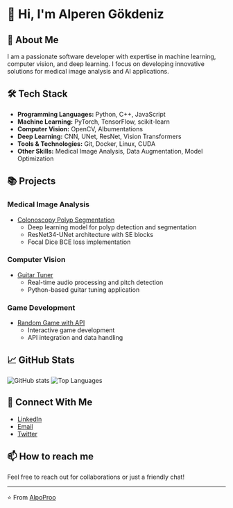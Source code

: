 # 👋 Hi, I'm Alperen Gökdeniz

## 🚀 About Me
I am a passionate software developer with expertise in machine learning, computer vision, and deep learning. I focus on developing innovative solutions for medical image analysis and AI applications.

## 🛠️ Tech Stack
- **Programming Languages:** Python, C++, JavaScript
- **Machine Learning:** PyTorch, TensorFlow, scikit-learn
- **Computer Vision:** OpenCV, Albumentations
- **Deep Learning:** CNN, UNet, ResNet, Vision Transformers
- **Tools & Technologies:** Git, Docker, Linux, CUDA
- **Other Skills:** Medical Image Analysis, Data Augmentation, Model Optimization

## 📚 Projects
### Medical Image Analysis
- [Colonoscopy Polyp Segmentation](https://github.com/AlpoProo/colonoscopy-segmentation)
  - Deep learning model for polyp detection and segmentation
  - ResNet34-UNet architecture with SE blocks
  - Focal Dice BCE loss implementation

### Computer Vision
- [Guitar Tuner](https://github.com/AlpoProo/guitar-tuner)
  - Real-time audio processing and pitch detection
  - Python-based guitar tuning application

### Game Development
- [Random Game with API](https://github.com/AlpoProo/random-game)
  - Interactive game development
  - API integration and data handling

## 📈 GitHub Stats
![GitHub stats](https://github-readme-stats.vercel.app/api?username=AlpoProo&show_icons=true&theme=radical)
![Top Languages](https://github-readme-stats.vercel.app/api/top-langs/?username=AlpoProo&layout=compact&theme=radical)

## 🤝 Connect With Me
- [LinkedIn](https://linkedin.com/in/your-profile)
- [Email](mailto:your.email@example.com)
- [Twitter](https://twitter.com/your-handle)

## 📫 How to reach me
Feel free to reach out for collaborations or just a friendly chat!

---
⭐️ From [AlpoProo](https://github.com/AlpoProo)
